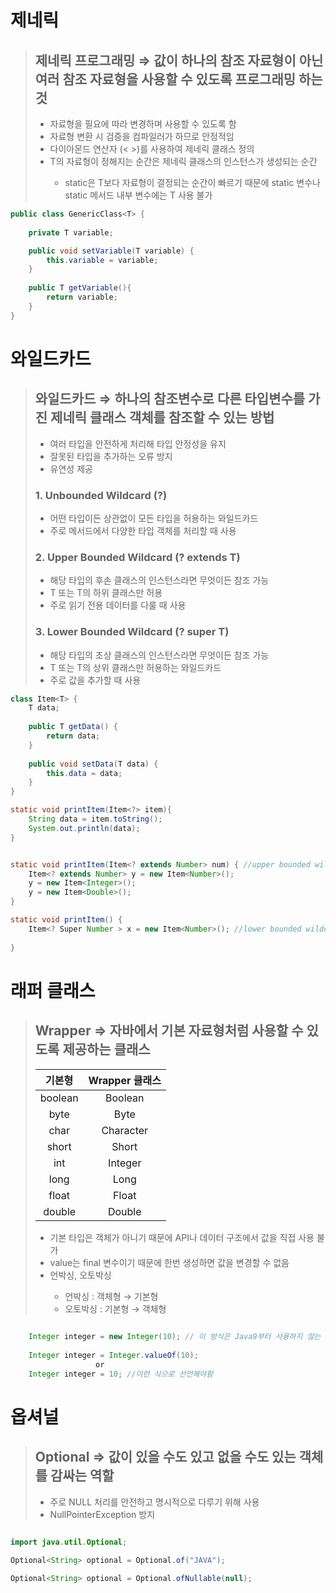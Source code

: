 # 제네릭
<blockquote>
<h2> 
제네릭 프로그래밍 &Rightarrow; 값이 하나의 참조 자료형이 아닌 여러 참조 자료형을 사용할 수 있도록 프로그래밍 하는 것
</h2>
<ul> 
    <li>자료형을 필요에 따라 변경하며 사용할 수 있도록 함</li>
    <li>자료형 변환 시 검증을 컴파일러가 하므로 안정적임</li>
    <li>다이아몬드 연산자 (< >)를 사용하여 제네릭 클래스 정의</li>
    <li>T의 자료형이 정해지는 순간은 제네릭 클래스의 인스턴스가 생성되는 순간</li>
    <ul>
        <li>static은 T보다 자료형이 결정되는 순간이 빠르기 때문에 static 변수나 static 메서드 내부 변수에는 T 사용 불가</li>
    </ul>
</ul>   
</blockquote>

```java
public class GenericClass<T> {
    
    private T variable;

    public void setVariable(T variable) {
        this.variable = variable;
    }
    
    public T getVariable(){
        return variable;
    }
}

```

# 와일드카드

<blockquote>
<h2>와일드카드 &Rightarrow; 하나의 참조변수로 다른 타입변수를 가진 제네릭 클래스 객체를 참조할 수 있는 방법</h2>
<ul>
    <li>여러 타입을 안전하게 처리해 타입 안정성을 유지</li>
    <li>잘못된 타입을 추가하는 오류 방지</li>
    <li>유연성 제공</li>
</ul>
<h3>1. Unbounded Wildcard (?)</h3>
<ul>
    <li>어떤 타입이든 상관없이 모든 타입을 허용하는 와일드카드</li>
    <li>주로 메서드에서 다양한 타입 객체를 처리할 때 사용</li>
</ul>
<h3>2. Upper Bounded Wildcard (? extends T)</h3>
<ul>
    <li>해당 타입의 후손 클래스의 인스턴스라면 무엇이든 참조 가능</li>
    <li>T 또는 T의 하위 클래스만 허용</li>
    <li>주로 읽기 전용 데이터를 다룰 때 사용</li>
</ul>
<h3>3. Lower Bounded Wildcard (? super T)</h3>
<ul>
    <li>해당 타입의 조상 클래스의 인스턴스라면 무엇이든 참조 가능</li>
    <li>T 또는 T의 상위 클래스만 허용하는 와일드카드</li>
    <li>주로 값을 추가할 때 사용</li>
</ul>

</blockquote>

```java
class Item<T> {
    T data;
    
    public T getData() {
        return data;
    }
    
    public void setData(T data) {
        this.data = data;
    }
}

static void printItem(Item<?> item){
    String data = item.toString();
    System.out.println(data);
}


static void printItem(Item<? extends Number> num) { //upper bounded wildcard
    Item<? extends Number> y = new Item<Number>();
    y = new Item<Integer>();
    y = new Item<Double>();
}

static void printItem() {
    Item<? Super Number > x = new Item<Number>(); //lower bounded wildcard
    
}
```


# 래퍼 클래스

<blockquote>
    <h2>Wrapper &Rightarrow; 자바에서 기본 자료형처럼 사용할 수 있도록 제공하는 클래스</h2>

|   기본형   | Wrapper 클래스 |
|:-------:|:-----------:|
| boolean |   Boolean   |
|  byte   |    Byte     |
|  char   |  Character  |   
|  short  |    Short    |
|   int   |   Integer   |
|  long   |    Long     |
|  float  |    Float    |
| double  |   Double    |

<ul>
    <li>기본 타입은 객체가 아니기 때문에 API나 데이터 구조에서 값을 직접 사용 불가</li>
    <li>value는 final 변수이기 때문에 한번 생성하면 값을 변경할 수 없음</li>
    <li>언박싱, 오토박싱</li>
        <ul>
            <li>언박싱 : 객체형 &rightarrow; 기본형</li>
            <li>오토박싱 : 기본형 &rightarrow; 객체형</li>
        </ul>
</ul> 
</blockquote>

```java
    
    Integer integer = new Integer(10); // 이 방식은 Java9부터 사용하지 않는 방식
    
    Integer integer = Integer.valueOf(10);
                   or
    Integer integer = 10; //이런 식으로 선언해야함
```

# 옵셔널

<blockquote>
<h2>
    Optional &Rightarrow; 값이 있을 수도 있고 없을 수도 있는 객체를 감싸는 역할
</h2>
<ul>
    <li>주로 NULL 처리를 안전하고 명시적으로 다루기 위해 사용</li>
    <li>NullPointerException 방지</li>
</ul>
    
</blockquote>

```java

import java.util.Optional;

Optional<String> optional = Optional.of("JAVA");

Optional<String> optional = Optional.ofNullable(null);

```